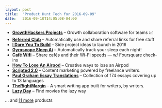 ```yaml
---
layout: post
title:  "Product Hunt Tech for 2016-09-09"
date:   2016-09-10T14:05:08-04:00
---
```


* **[GrowthHackers Projects](https://www.producthunt.com/tech/growthhackers-projects?utm_campaign=producthunt-api&utm_medium=api&utm_source=Application%3A+Daily+Digest+RSS+%28ID%3A+3202%29)** – Growth collaboration software for teams 📈
* **[Referred Club](https://www.producthunt.com/tech/referred-club?utm_campaign=producthunt-api&utm_medium=api&utm_source=Application%3A+Daily+Digest+RSS+%28ID%3A+3202%29)** – Automatically use and share referral links for free stuff
* **[I Dare You To Build](https://www.producthunt.com/tech/i-dare-you-to-build?utm_campaign=producthunt-api&utm_medium=api&utm_source=Application%3A+Daily+Digest+RSS+%28ID%3A+3202%29)** – Side project ideas to launch in 2016
* **[Gyroscope Sleep Ai](https://www.producthunt.com/tech/gyroscope-sleep-ai?utm_campaign=producthunt-api&utm_medium=api&utm_source=Application%3A+Daily+Digest+RSS+%28ID%3A+3202%29)** – Automatically track your sleep each night!
* **[Café Wifi](https://www.producthunt.com/tech/cafe-wifi?utm_campaign=producthunt-api&utm_medium=api&utm_source=Application%3A+Daily+Digest+RSS+%28ID%3A+3202%29)** – Share cafés and their Wi-Fi speeds — w/ Foursquare check-ins
* **[How To Lose An Airpod](https://www.producthunt.com/tech/how-to-lose-an-airpod?utm_campaign=producthunt-api&utm_medium=api&utm_source=Application%3A+Daily+Digest+RSS+%28ID%3A+3202%29)** – Creative ways to lose an Airpod
* **[Scripted 2.0](https://www.producthunt.com/tech/scripted-2-0?utm_campaign=producthunt-api&utm_medium=api&utm_source=Application%3A+Daily+Digest+RSS+%28ID%3A+3202%29)** – Content marketing powered by freelance writers.
* **[Paul Graham Essay Translations](https://www.producthunt.com/tech/paul-graham-essay-translations?utm_campaign=producthunt-api&utm_medium=api&utm_source=Application%3A+Daily+Digest+RSS+%28ID%3A+3202%29)** – Collection of 174 essays covering up to 13 languages
* **[TheRightMargin](https://www.producthunt.com/tech/therightmargin?utm_campaign=producthunt-api&utm_medium=api&utm_source=Application%3A+Daily+Digest+RSS+%28ID%3A+3202%29)** – A smart writing app built for writers, by writers.
* **[Lazy Day](https://www.producthunt.com/tech/lazy-day?utm_campaign=producthunt-api&utm_medium=api&utm_source=Application%3A+Daily+Digest+RSS+%28ID%3A+3202%29)** – Find movies the lazy way

… and [11 more](https://www.producthunt.com/tech) products